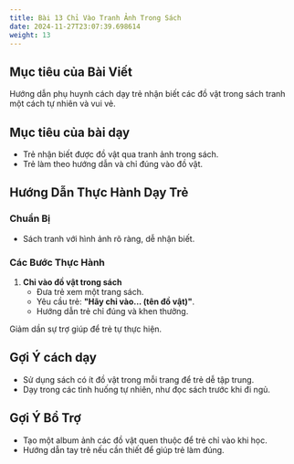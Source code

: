 ```yaml
---
title: Bài 13 Chỉ Vào Tranh Ảnh Trong Sách  
date: 2024-11-27T23:07:39.698614
weight: 13
---
```


## Mục tiêu của Bài Viết  
Hướng dẫn phụ huynh cách dạy trẻ nhận biết các đồ vật trong sách tranh một cách tự nhiên và vui vẻ.

## Mục tiêu của bài dạy  
- Trẻ nhận biết được đồ vật qua tranh ảnh trong sách.  
- Trẻ làm theo hướng dẫn và chỉ đúng vào đồ vật.  

## Hướng Dẫn Thực Hành Dạy Trẻ  

### Chuẩn Bị  
- Sách tranh với hình ảnh rõ ràng, dễ nhận biết.

### Các Bước Thực Hành  
1. **Chỉ vào đồ vật trong sách**  
   - Đưa trẻ xem một trang sách.  
   - Yêu cầu trẻ: **"Hãy chỉ vào... (tên đồ vật)"**.  
   - Hướng dẫn trẻ chỉ đúng và khen thưởng.  

Giảm dần sự trợ giúp để trẻ tự thực hiện.  

## Gợi Ý cách dạy  
- Sử dụng sách có ít đồ vật trong mỗi trang để trẻ dễ tập trung.  
- Dạy trong các tình huống tự nhiên, như đọc sách trước khi đi ngủ.  

## Gợi Ý Bổ Trợ  
- Tạo một album ảnh các đồ vật quen thuộc để trẻ chỉ vào khi học.  
- Hướng dẫn tay trẻ nếu cần thiết để giúp trẻ làm đúng.  

